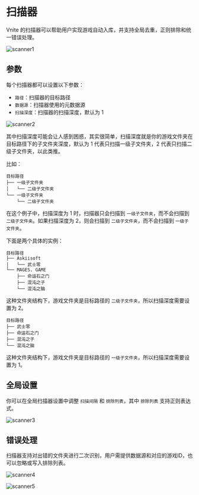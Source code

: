 # 扫描器

Vnite 的扫描器可以帮助用户实现游戏自动入库，并支持全局去重，正则排除和统一错误处理。

![scanner1](https://img.timero.xyz/i/2025/04/18/68023670e9770.webp)

## 参数

每个扫描器都可以设置以下参数：

- `路径`：扫描器的目标路径
- `数据源`：扫描器使用的元数据源
- `扫描深度`：扫描器的扫描深度，默认为 1

![scanner2](https://img.timero.xyz/i/2025/04/18/6802368e74e7e.webp)

其中扫描深度可能会让人感到困惑，其实很简单，扫描深度就是你的游戏文件夹在目标路径下的子文件夹深度，默认为 1 代表只扫描一级子文件夹，2 代表只扫描二级子文件夹，以此类推。

比如：

```
目标路径
├── 一级子文件夹
│   └── 二级子文件夹
└── 一级子文件夹
    └── 二级子文件夹
```

在这个例子中，扫描深度为 1 时，扫描器只会扫描到 `一级子文件夹`，而不会扫描到 `二级子文件夹`。如果扫描深度为 2，则会扫描到 `二级子文件夹`，而不会扫描到 `一级子文件夹`。

下面是两个具体的实例：

```
目标路径
├── Askiisoft
│   └── 武士零
└── MAGES. GAME
    ├── 命运石之门
    ├── 混沌之子
    └── 混沌之脑
```

这种文件夹结构下，游戏文件夹是目标路径的 `二级子文件夹`，所以扫描深度需要设置为 2。

```
目标路径
├── 武士零
├── 命运石之门
├── 混沌之子
└── 混沌之脑
```

这种文件夹结构下，游戏文件夹是目标路径的 `一级子文件夹`，所以扫描深度需要设置为 1。

## 全局设置

你可以在全局扫描器设置中调整 `扫描间隔` 和 `排除列表`，其中 `排除列表` 支持正则表达式。

![scanner3](https://img.timero.xyz/i/2025/04/18/680236ac47a2c.webp)

## 错误处理

扫描器支持对出错的文件夹进行二次识别，用户需提供数据源和对应的游戏ID，也可以忽略或写入排除列表。

![scanner4](https://img.timero.xyz/i/2025/04/18/680236c38566b.webp)

![scanner5](https://img.timero.xyz/i/2025/04/18/680236d1db70a.webp)
